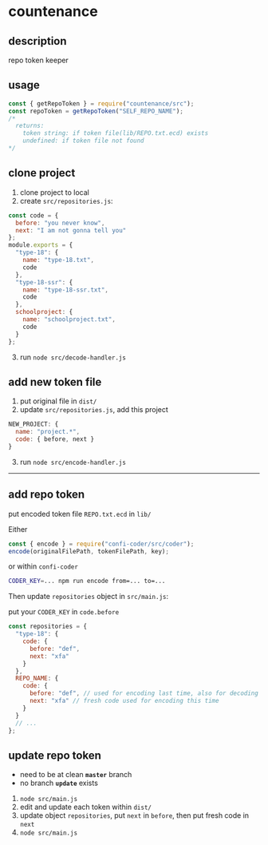 # countenance

## description

repo token keeper

## usage

```js
const { getRepoToken } = require("countenance/src");
const repoToken = getRepoToken("SELF_REPO_NAME");
/*
  returns:
    token string: if token file(lib/REPO.txt.ecd) exists
    undefined: if token file not found
*/
```

## clone project

1. clone project to local
2. create `src/repositories.js`:

```js
const code = {
  before: "you never know",
  next: "I am not gonna tell you"
};
module.exports = {
  "type-18": {
    name: "type-18.txt",
    code
  },
  "type-18-ssr": {
    name: "type-18-ssr.txt",
    code
  },
  schoolproject: {
    name: "schoolproject.txt",
    code
  }
};
```

3. run `node src/decode-handler.js`

## add new token file

1. put original file in `dist/`
2. update `src/repositories.js`, add this project

```js
NEW_PROJECT: {
  name: "project.*",
  code: { before, next }
}
```
3. run `node src/encode-handler.js`

---

## add repo token

put encoded token file `REPO.txt.ecd` in `lib/`

Either

```js
const { encode } = require("confi-coder/src/coder");
encode(originalFilePath, tokenFilePath, key);
```

or within `confi-coder`

```bash
CODER_KEY=... npm run encode from=... to=...
```

Then update `repositories` object in `src/main.js`:

put your `CODER_KEY` in `code.before`

```js
const repositories = {
  "type-18": {
    code: {
      before: "def",
      next: "xfa"
    }
  },
  REPO_NAME: {
    code: {
      before: "def", // used for encoding last time, also for decoding first this time
      next: "xfa" // fresh code used for encoding this time
    }
  }
  // ...
};
```

## update repo token

- need to be at clean **`master`** branch
- no branch **`update`** exists

1. `node src/main.js`
2. edit and update each token within `dist/`
3. update object `repositories`, put `next` in `before`, then put fresh code in `next`
4. `node src/main.js`
